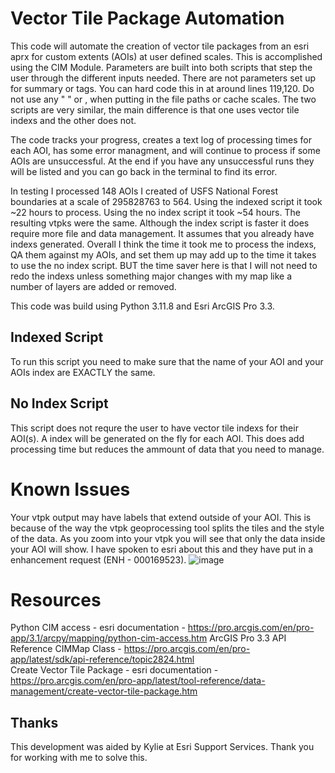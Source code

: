 # Vector Tile Package Automation
This code will automate the creation of vector tile packages from an esri aprx for custom extents (AOIs) at user defined scales. This is accomplished using the CIM Module. Parameters are built into both scripts that step the user through the different inputs needed. There are not parameters set up for summary or tags. You can hard code this in at around lines 119,120. Do not use any " " or , when putting in the file paths or cache scales. The two scripts are very similar, the main difference is that one uses vector tile indexs and the other does not.

The code tracks your progress, creates a text log of processing times for each AOI, has some error managment, and will continue to process if some AOIs are unsuccessful. At the end if you have any unsuccessful runs they will be listed and you can go back in the terminal to find its error.

In testing I processed 148 AOIs I created of USFS National Forest boundaries at a scale of 295828763 to 564. Using the indexed script it took ~22 hours to process. Using the no index script it took ~54 hours. The resulting vtpks were the same. Although the index script is faster it does require more file and data management. It assumes that you already have indexs generated. Overall I think the time it took me to process the indexs, QA them against my AOIs, and set them up may add up to the time it takes to use the no index script. BUT the time saver here is that I will not need to redo the indexs unless something major changes with my map like a number of layers are added or removed.  

This code was build using Python 3.11.8 and Esri ArcGIS Pro 3.3.

## Indexed Script
To run this script you need to make sure that the name of your AOI and your AOIs index are EXACTLY the same. 

## No Index Script
This script does not requre the user to have vector tile indexs for their AOI(s). A index will be generated on the fly for each AOI. This does add processing time but reduces the ammount of data that you need to manage. 

# Known Issues
Your vtpk output may have labels that extend outside of your AOI. This is because of the way the vtpk geoprocessing tool splits the tiles and the style of the data. As you zoom into your vtpk you will see that only the data inside your AOI will show. I have spoken to esri about this and they have put in a enhancement request (ENH - 000169523).
![image](https://github.com/user-attachments/assets/970e1d4b-fd61-415a-a65f-5110a6224791)
# Resources 
Python CIM access - esri documentation - https://pro.arcgis.com/en/pro-app/3.1/arcpy/mapping/python-cim-access.htm
ArcGIS Pro 3.3 API Reference CIMMap Class - https://pro.arcgis.com/en/pro-app/latest/sdk/api-reference/topic2824.html  
Create Vector Tile Package - esri documentation - https://pro.arcgis.com/en/pro-app/latest/tool-reference/data-management/create-vector-tile-package.htm

## Thanks
This development was aided by Kylie at Esri Support Services. Thank you for working with me to solve this.



